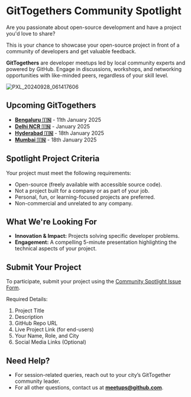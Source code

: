 # GitTogethers Community Spotlight

Are you passionate about open-source development and have a project you'd love to share?

This is your chance to showcase your open-source project in front of a community of developers and get valuable feedback.

**GitTogethers** are developer meetups led by local community experts and powered by GitHub. Engage in discussions, workshops, and networking opportunities with like-minded peers, regardless of your skill level.

![PXL_20240928_061417606](https://github.com/user-attachments/assets/b62094f3-f3c6-496f-93b5-633b5532a5ff)

## **Upcoming GitTogethers**
- **[Bengaluru 🇮🇳](http://gh.io/bengaluru)** - 11th January 2025
- **[Delhi NCR 🇮🇳](http://gh.io/delhi)** - January 2025
- **[Hyderabad 🇮🇳](http://gh.io/hyderabad)** - 18th January 2025
- **[Mumbai 🇮🇳](http://gh.io/mumbai)** - 18th January 2025

## Spotlight Project Criteria

Your project must meet the following requirements:
- Open-source (freely available with accessible source code).
- Not a project built for a company or as part of your job.
- Personal, fun, or learning-focused projects are preferred.
- Non-commercial and unrelated to any company.

## **What We're Looking For**
- **Innovation & Impact:** Projects solving specific developer problems.
- **Engagement:** A compelling 5-minute presentation highlighting the technical aspects of your project.

## Submit Your Project

To participate, submit your project using the [Community Spotlight Issue Form](./.github/ISSUE_TEMPLATE/community-spotlight.md).

Required Details:
1. Project Title
2. Description
3. GitHub Repo URL
4. Live Project Link (for end-users)
5. Your Name, Role, and City
6. Social Media Links (Optional)

## Need Help?
- For session-related queries, reach out to your city’s GitTogether community leader.  
- For all other questions, contact us at **[meetups@github.com](mailto:meetups@github.com)**.
